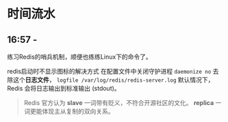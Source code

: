 # 时间流水
## 16:57 - 
练习Redis的哨兵机制，顺便也练练Linux下的命令了。

redis启动时不显示图标的解决方式
在配置文件中关闭守护进程
`daemonize no`
去除这个**日志文件**，
`logfile /var/log/redis/redis-server.log`
默认情况下，Redis 会将日志输出到标准输出 (stdout)。

>Redis 官方认为 **slave** 一词带有贬义，不符合开源社区的文化。
>**replica** 一词更能体现主从复制的双向关系。


